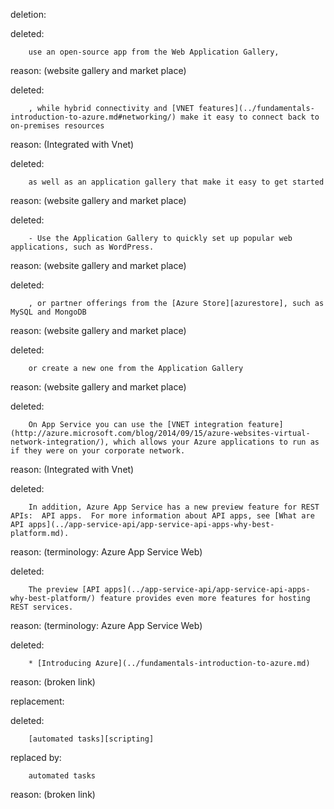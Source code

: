 deletion:

deleted:

		use an open-source app from the Web Application Gallery,

reason: (website gallery and market place)

deleted:

		, while hybrid connectivity and [VNET features](../fundamentals-introduction-to-azure.md#networking/) make it easy to connect back to on-premises resources

reason: (Integrated with Vnet)

deleted:

		as well as an application gallery that make it easy to get started

reason: (website gallery and market place)

deleted:

		- Use the Application Gallery to quickly set up popular web applications, such as WordPress.

reason: (website gallery and market place)

deleted:

		, or partner offerings from the [Azure Store][azurestore], such as MySQL and MongoDB

reason: (website gallery and market place)

deleted:

		or create a new one from the Application Gallery

reason: (website gallery and market place)

deleted:

		On App Service you can use the [VNET integration feature](http://azure.microsoft.com/blog/2014/09/15/azure-websites-virtual-network-integration/), which allows your Azure applications to run as if they were on your corporate network.

reason: (Integrated with Vnet)

deleted:

		In addition, Azure App Service has a new preview feature for REST APIs:  API apps.  For more information about API apps, see [What are API apps](../app-service-api/app-service-api-apps-why-best-platform.md).

reason: (terminology: Azure App Service Web)

deleted:

		The preview [API apps](../app-service-api/app-service-api-apps-why-best-platform/) feature provides even more features for hosting REST services.

reason: (terminology: Azure App Service Web)

deleted:

		* [Introducing Azure](../fundamentals-introduction-to-azure.md)

reason: (broken link)

replacement:

deleted:

		[automated tasks][scripting]

replaced by:

		automated tasks

reason: (broken link)

